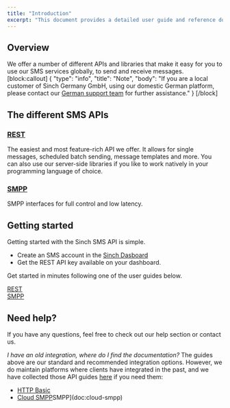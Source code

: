 ```yaml
---
title: "Introduction"
excerpt: "This document provides a detailed user guide and reference documentation on the Sinch SMS REST API. Find out more information about our SMS REST API now."
---
```

## Overview

We offer a number of different APIs and libraries that make it easy for you to use our SMS services globally, to send and receive messages.
[block:callout]
{
  "type": "info",
  "title": "Note",
  "body": "If you are a local customer of Sinch Germany GmbH, using our domestic German platform, please contact our [German support team](support-de@sinch.com) for further assistance."
}
[/block]
## The different SMS APIs

### [REST](doc:rest) 
The easiest and most feature-rich API we offer. It allows for single messages, scheduled batch sending, message templates and more. You can also use our server-side libraries if you like to work natively in your programming language of choice. 

### [SMPP](doc:smpp)
SMPP interfaces for full control and low latency. 

## Getting started
Getting started with the Sinch SMS API is simple.
- Create an SMS account in the [Sinch Dasboard](https://dashboard.sinch.com/#/signup "Sinch Dasboard")
- Get the REST API key available on your dashboard.

Get started in minutes following one of the user guides below.


<div class="ug-links">
  <div class="row">
    <a href="./rest" class="col-md-6 ug-link">
      <div class="ug-title">
        <i class="fa fa-code"></i><span class="title">REST</span>
      </div>
    </a>
    <a href="./smpp" class="col-md-6 ug-link">
      <div class="ug-title">
        <i class="fa fa-mobile-phone"></i><span class="title">SMPP</span>
      </div>
    </a>
  </div>
</div>


<style>

</style>


## Need help?
If you have any questions, feel free to check out our help section or contact us.

_I have an old integration, where do I find the documentation?_
The guides above are our standard and recommended integration options. However, we do maintain platforms where clients have integrated in the past, and we have collected those API guides [here](doc:other) if you need them:

- [HTTP Basic](doc:http-basic) 
- [Cloud SMPP](doc:cloud-smpp)SMPP](doc:cloud-smpp)